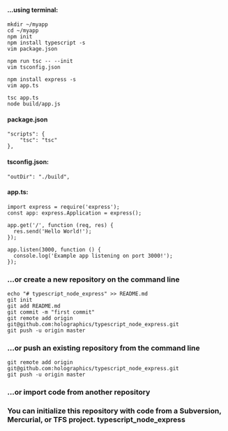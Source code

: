 #### ...using terminal:
```
mkdir ~/myapp
cd ~/myapp
npm init
npm install typescript -s
vim package.json

npm run tsc -- --init
vim tsconfig.json

npm install express -s
vim app.ts

tsc app.ts
node build/app.js
```
#### package.json
```
"scripts": {
    "tsc": "tsc"
},
```
#### tsconfig.json:
```
"outDir": "./build",
```
#### app.ts:
```
import express = require('express');
const app: express.Application = express();

app.get('/', function (req, res) {
  res.send('Hello World!');
});

app.listen(3000, function () {
  console.log('Example app listening on port 3000!');
});
```
### …or create a new repository on the command line
```
echo "# typescript_node_express" >> README.md
git init
git add README.md
git commit -m "first commit"
git remote add origin git@github.com:holographics/typescript_node_express.git
git push -u origin master
```
### …or push an existing repository from the command line
```
git remote add origin git@github.com:holographics/typescript_node_express.git
git push -u origin master
```
### …or import code from another repository
### You can initialize this repository with code from a Subversion, Mercurial, or TFS project. typescript_node_express
